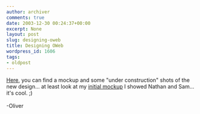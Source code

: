 ```yaml
---
author: archiver
comments: true
date: 2003-12-30 00:24:37+00:00
excerpt: None
layout: post
slug: designing-oweb
title: Designing OWeb
wordpress_id: 1606
tags:
- oldpost
---
```


<a href=http://www.oliverweb.com/stuff/designs/oweb04>Here</a>, you can find a mockup and some "under construction" shots of the new design... at least look at my <a href=http://www.oliverweb.com/stuff/designs/oweb04/mockup.png>initial mockup</a> I showed Nathan and Sam... it's cool. ;)<br /><br />-Oliver